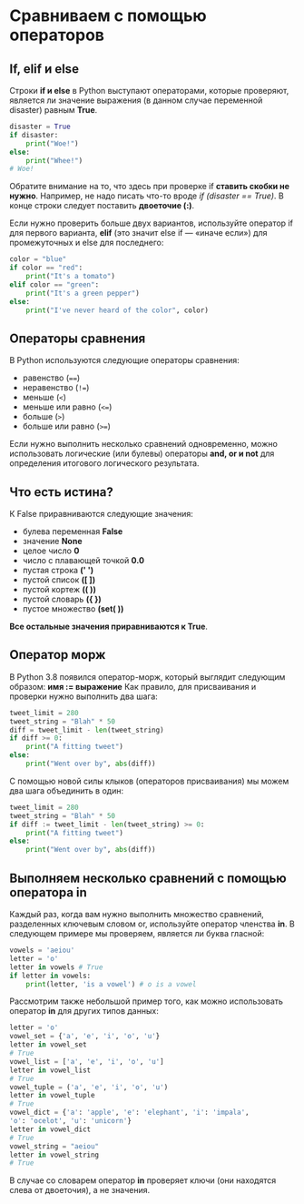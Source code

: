 # Сравниваем с помощью операторов 

## If, elif и else
Строки __if и else__ в Python выступают операторами, которые проверяют, является ли значение выражения (в данном случае переменной disaster) равным __True__.
```python
disaster = True 
if disaster:  
	print("Woe!") 
else: 
	print("Whee!") 
# Woe!
```
Обратите внимание на то, что здесь при проверке if __ставить скобки не нужно__. Например, не надо писать что-то вроде *if (disaster == True)*. В конце строки следует поставить __двоеточие (:)__.

Если нужно проверить больше двух вариантов, используйте оператор if для первого варианта, __elif__ (это значит else if — «иначе если») для промежуточных и else для последнего:
```python
color = "blue" 
if color == "red": 
	print("It's a tomato") 
elif color == "green": 
	print("It's a green pepper")
else: 
	print("I've never heard of the color", color)
```

## Операторы сравнения
В Python используются следующие операторы сравнения:
- равенство (`==`)
- неравенство (``!=``)
- меньше (``<``) 
- меньше или равно (``<=``)
- больше (``>``)
- больше или равно (``>=``)

Если нужно выполнить несколько сравнений одновременно, можно использовать логические (или булевы) операторы __and, or и not__ для определения итогового логического результата.

## Что есть истина?
К False приравниваются следующие значения:
- булева переменная __False__
- значение __None__
- целое число __0__
- число с плавающей точкой __0.0__
- пустая строка __(' ')__
- пустой список __(\[ \])__
- пустой кортеж __(( ))__
- пустой словарь __({ })__
- пустое множество __(set( ))__

__Все остальные значения приравниваются к True__.

## Оператор морж
В Python 3.8 появился оператор-морж, который выглядит следующим образом: 
__имя := выражение__
Как правило, для присваивания и проверки нужно выполнить два шага:
```python
tweet_limit = 280 
tweet_string = "Blah" * 50 
diff = tweet_limit - len(tweet_string)
if diff >= 0: 
	print("A fitting tweet") 
else: 
	print("Went over by", abs(diff))
```
С помощью новой силы клыков (операторов присваивания) мы можем два шага объединить в один:
```python
tweet_limit = 280 
tweet_string = "Blah" * 50 
if diff := tweet_limit - len(tweet_string) >= 0: 
	print("A fitting tweet") 
else: 
	print("Went over by", abs(diff))
```

## Выполняем несколько сравнений с помощью оператора in
Каждый раз, когда вам нужно выполнить множество сравнений, разделенных ключевым словом or, используйте оператор членства __in__. В следующем примере мы проверяем, является ли буква гласной:
```python 
vowels = 'aeiou' 
letter = 'o'
letter in vowels # True 
if letter in vowels: 
	print(letter, 'is a vowel') # o is a vowel
```
Рассмотрим также небольшой пример того, как можно использовать оператор __in__ для других типов данных:
```python
letter = 'o'
vowel_set = {'a', 'e', 'i', 'o', 'u'}
letter in vowel_set
# True
vowel_list = ['a', 'e', 'i', 'o', 'u']
letter in vowel_list
# True
vowel_tuple = ('a', 'e', 'i', 'o', 'u')
letter in vowel_tuple 
# True 
vowel_dict = {'a': 'apple', 'e': 'elephant', 'i': 'impala', 
'o': 'ocelot', 'u': 'unicorn'}
letter in vowel_dict
# True 
vowel_string = "aeiou"
letter in vowel_string
# True
```
В случае со словарем оператор __in__ проверяет ключи (они находятся слева от двоеточия), а не значения.